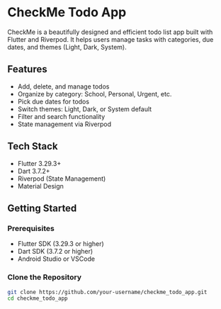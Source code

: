 # CheckMe Todo App

CheckMe is a beautifully designed and efficient todo list app built with Flutter and Riverpod. It helps users manage tasks with categories, due dates, and themes (Light, Dark, System).

## Features

- Add, delete, and manage todos
- Organize by category: School, Personal, Urgent, etc.
- Pick due dates for todos
- Switch themes: Light, Dark, or System default
- Filter and search functionality
- State management via Riverpod

## Tech Stack

- Flutter 3.29.3+
- Dart 3.7.2+
- Riverpod (State Management)
- Material Design

## Getting Started

### Prerequisites

- Flutter SDK (3.29.3 or higher)
- Dart SDK (3.7.2 or higher)
- Android Studio or VSCode

### Clone the Repository

```bash
git clone https://github.com/your-username/checkme_todo_app.git
cd checkme_todo_app
